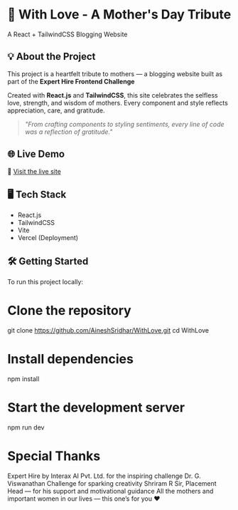 # 🌸 With Love - A Mother's Day Tribute  
A React + TailwindCSS Blogging Website

## 💡 About the Project

This project is a heartfelt tribute to mothers — a blogging website built as part of the **Expert Hire Frontend Challenge**

Created with **React.js** and **TailwindCSS**, this site celebrates the selfless love, strength, and wisdom of mothers. Every component and style reflects appreciation, care, and gratitude.

> _"From crafting components to styling sentiments, every line of code was a reflection of gratitude."_

## 🌐 Live Demo

🔗 [Visit the live site](https://with-love-eight.vercel.app)

## 🖥️ Tech Stack

- React.js
- TailwindCSS
- Vite
- Vercel (Deployment)

## 🛠️ Getting Started

To run this project locally:

# Clone the repository
git clone https://github.com/AineshSridhar/WithLove.git
cd WithLove

# Install dependencies
npm install

# Start the development server
npm run dev

# Special Thanks
Expert Hire by Interax AI Pvt. Ltd. for the inspiring challenge
Dr. G. Viswanathan Challenge for sparking creativity
Shriram R Sir, Placement Head — for his support and motivational guidance
All the mothers and important women in our lives — this one’s for you ❤️
